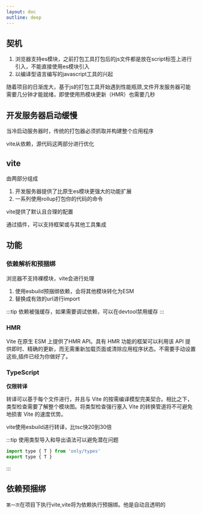 ```yaml
---
layout: doc
outline: deep
---
```


## 契机
1. 浏览器支持es模块，之前打包工具打包后的js文件都是放在script标签上进行引入，不能直接使用es模块引入
2. 以编译型语言编写的javascript工具的兴起

随着项目的日渐庞大，基于js的打包工具开始遇到性能瓶颈,文件开发服务器可能需要几分钟才能就绪，即使使用热模块更新（HMR）也需要几秒

## 开发服务器启动缓慢
当冷启动服务器时，传统的打包器必须抓取并构建整个应用程序

vite从依赖，源代码这两部分进行优化

## vite
由两部分组成
1. 开发服务器提供了比原生es模块更强大的功能扩展
2. 一系列使用rollup打包你的代码的命令

vite提供了默认且合理的配置

通过插件，可以支持框架或与其他工具集成

## 功能
### 依赖解析和预捆绑
浏览器不支持裸模块，vite会进行处理

1. 使用esbuild预捆绑依赖，会将其他模块转化为ESM
2. 替换成有效的url进行import

:::tip
依赖被强缓存，如果需要调试依赖，可以在devtool禁用缓存
:::
### HMR
Vite 在原生 ESM 上提供了HMR API。具有 HMR 功能的框架可以利用该 API 提供即时、精确的更新，而无需重新加载页面或清除应用程序状态。不需要手动设置这些,插件已经为你做好了。
### TypeScript
**仅限转译**

转译可以基于每个文件进行，并且与 Vite 的按需编译模型完美契合。相比之下，类型检查需要了解整个模块图。将类型检查强行塞入 Vite 的转换管道将不可避免地损害 Vite 的速度优势。

vite使用esbuild进行转译，比tsc快20到30倍

:::tip
使用类型导入和导出语法可以避免潜在问题
```js
import type { T } from 'only/types'
export type { T }
```
:::

## 依赖预捆绑
`第一次`在项目下执行vite,vite将为依赖执行预捆绑。他是自动且透明的